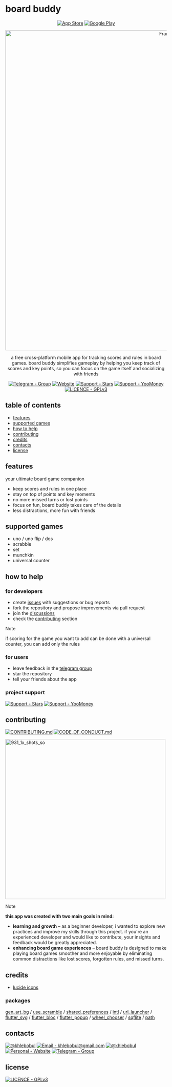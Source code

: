# board buddy

<div align="center">
<!-- Change the link -->

[![App Store](https://img.shields.io/badge/App_Store-414141?style=for-the-badge&logo=App+Store&logoColor=F1F1F1)](https://boardbuddyapp.vercel.app) [![Google Play](https://img.shields.io/badge/Google_Play-414141?style=for-the-badge&logo=Google+Play&logoColor=F1F1F1)](https://boardbuddyapp.vercel.app)

<img width="1000" alt="Frame 2" src="https://github.com/user-attachments/assets/2db1490f-4568-4bf1-9f2d-274dfd62bd0b" />

a free cross-platform mobile app for tracking scores and rules in board games. board buddy simplifies gameplay by helping you keep track of scores and key points, so you can focus on the game itself and socializing with friends

[![Telegram - Group](https://img.shields.io/badge/Telegram-Group-414141?style=for-the-badge&logo=Telegram&logoColor=F1F1F1)](https://t.me/board_buddy) [![Website](https://img.shields.io/badge/Website-414141?style=for-the-badge&logo=Website&logoColor=F1F1F1)](https://boardbuddyapp.vercel.app) [![Support - Stars](https://img.shields.io/badge/Support-Stars-414141?style=for-the-badge&logo=Telegram&logoColor=F1F1F1)](https://github.com/khlebobul/board_buddy/blob/main/LICENSE) [![Support - YooMoney](https://img.shields.io/badge/Support-YooMoney-414141?style=for-the-badge&logo=YooMoney&logoColor=F1F1F1)](https://t.me/khlebobul_dev) [![LICENCE - GPLv3](https://img.shields.io/badge/LICENCE-GPLv3-414141?style=for-the-badge&logo=Licence&logoColor=F1F1F1)](https://github.com/khlebobul/board_buddy/blob/main/LICENSE)

</div>

## table of contents

- [features](#features)
- [supported games](#supported-games)
- [how to help](#how-to-help)
- [contributing](#contributing)
- [credits](#credits)
- [contacts](#contacts)
- [license](#license)

## features

your ultimate board game companion

- keep scores and rules in one place
- stay on top of points and key moments
- no more missed turns or lost points
- focus on fun, board buddy takes care of the details
- less distractions, more fun with friends

## supported games

- uno / uno flip / dos
- scrabble
- set
- munchkin
- universal counter

## how to help

### for developers

- create [issues](https://github.com/khlebobul/board_buddy/issues) with suggestions or bug reports
- fork the repository and propose improvements via pull request
- join the [discussions](https://github.com/khlebobul/board_buddy/discussions)
- check the [contributing](#contributing) section

> [!NOTE]  
> if scoring for the game you want to add can be done with a universal counter, you can add only the rules

### for users

- leave feedback in the [telegram group](https://t.me/board_buddy)
- star the repository
- tell your friends about the app

### project support

[![Support - Stars](https://img.shields.io/badge/Support-Stars-414141?style=for-the-badge&logo=Telegram&logoColor=F1F1F1)](https://github.com/khlebobul/board_buddy/blob/main/LICENSE) [![Support - YooMoney](https://img.shields.io/badge/Support-YooMoney-414141?style=for-the-badge&logo=YooMoney&logoColor=F1F1F1)](https://t.me/khlebobul_dev)

## contributing

[![CONTRIBUTING.md](https://img.shields.io/badge/CONTRIBUTING.md-414141?style=for-the-badge&logo=md&logoColor=F1F1F1)](https://github.com/khlebobul/board_buddy/blob/main/CONTRIBUTING.md) [![CODE_OF_CONDUCT.md](https://img.shields.io/badge/CODE_OF_CONDUCT.md-414141?style=for-the-badge&logo=md&logoColor=F1F1F1)](https://github.com/khlebobul/board_buddy/blob/main/CODE_OF_CONDUCT.md)

<img width="500" alt="931_1x_shots_so" src="https://github.com/user-attachments/assets/d9e1e312-216c-4b7f-b767-021cce638d85" />

> [!NOTE]
> **this app was created with two main goals in mind:**
>
> - **learning and growth** – as a beginner developer, i wanted to explore new practices and improve my skills through this project. if you're an experienced developer and would like to contribute, your insights and feedback would be greatly appreciated.
> - **enhancing board game experiences** – board buddy is designed to make playing board games smoother and more enjoyable by eliminating common distractions like lost scores, forgotten rules, and missed turns.

## credits

- [lucide icons](https://lucide.dev)

### packages

[gen_art_bg](https://pub.dev/packages/gen_art_bg) / [use_scramble](https://pub.dev/packages/use_scramble) / [shared_preferences](https://pub.dev/packages/shared_preferences) / [intl](https://pub.dev/packages/intl) / [url_launcher](https://pub.dev/packages/url_launcher) / [flutter_svg](https://pub.dev/packages/flutter_svg) / [flutter_bloc](https://pub.dev/packages/flutter_bloc) / [flutter_popup](https://pub.dev/packages/flutter_popup) / [wheel_chooser](https://pub.dev/packages/wheel_chooser) / [sqflite](https://pub.dev/packages/sqflite) / [path](https://pub.dev/packages/path)

## contacts

[![@khlebobul](https://img.shields.io/badge/@khlebobul-414141?style=for-the-badge&logo=X&logoColor=F1F1F1)](https://x.com/khlebobul) [![Email - khlebobul@gmail.com](https://img.shields.io/badge/Email-khlebobul%40gmail.com-414141?style=for-the-badge&logo=Email&logoColor=F1F1F1)](mailto:khlebobul@gmail.com) [![@khlebobul](https://img.shields.io/badge/%40khlebobul-414141?style=for-the-badge&logo=Telegram&logoColor=F1F1F1)](https://t.me/khlebobul) [![Personal - Website](https://img.shields.io/badge/Personal-Website-414141?style=for-the-badge&logo=Personal&logoColor=F1F1F1)](https://khlebobul.github.io/) [![Telegram - Group](https://img.shields.io/badge/Telegram-Group-414141?style=for-the-badge&logo=Telegram&logoColor=F1F1F1)](https://t.me/board_buddy)

<!-- ## star history -->

<!-- ## repository activity
- repobeats -->

## license

[![LICENCE - GPLv3](https://img.shields.io/badge/LICENCE-GPLv3-414141?style=for-the-badge&logo=Licence&logoColor=F1F1F1)](https://github.com/khlebobul/board_buddy/blob/main/LICENSE)
